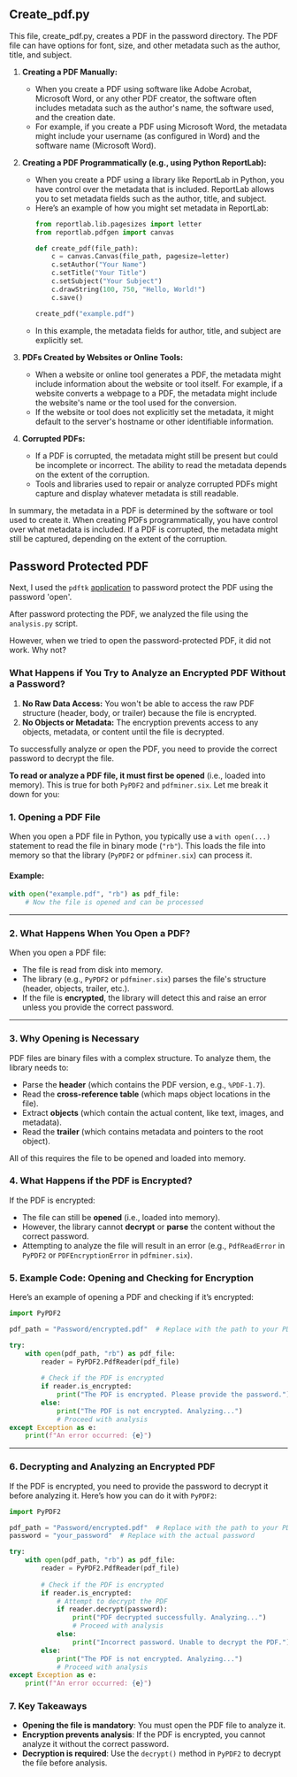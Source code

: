 ## Create_pdf.py

This file, create_pdf.py, creates a PDF in the password directory. The PDF file can have options for font, size, and other metadata such as the author, title, and subject.

1. **Creating a PDF Manually:**

   - When you create a PDF using software like Adobe Acrobat, Microsoft Word, or any other PDF creator, the software often includes metadata such as the author's name, the software used, and the creation date.
   - For example, if you create a PDF using Microsoft Word, the metadata might include your username (as configured in Word) and the software name (Microsoft Word).
2. **Creating a PDF Programmatically (e.g., using Python ReportLab):**

   - When you create a PDF using a library like ReportLab in Python, you have control over the metadata that is included. ReportLab allows you to set metadata fields such as the author, title, and subject.
   - Here’s an example of how you might set metadata in ReportLab:
     ```python
     from reportlab.lib.pagesizes import letter
     from reportlab.pdfgen import canvas

     def create_pdf(file_path):
         c = canvas.Canvas(file_path, pagesize=letter)
         c.setAuthor("Your Name")
         c.setTitle("Your Title")
         c.setSubject("Your Subject")
         c.drawString(100, 750, "Hello, World!")
         c.save()

     create_pdf("example.pdf")
     ```
   - In this example, the metadata fields for author, title, and subject are explicitly set.
3. **PDFs Created by Websites or Online Tools:**

   - When a website or online tool generates a PDF, the metadata might include information about the website or tool itself. For example, if a website converts a webpage to a PDF, the metadata might include the website's name or the tool used for the conversion.
   - If the website or tool does not explicitly set the metadata, it might default to the server's hostname or other identifiable information.
4. **Corrupted PDFs:**

   - If a PDF is corrupted, the metadata might still be present but could be incomplete or incorrect. The ability to read the metadata depends on the extent of the corruption.
   - Tools and libraries used to repair or analyze corrupted PDFs might capture and display whatever metadata is still readable.

In summary, the metadata in a PDF is determined by the software or tool used to create it. When creating PDFs programmatically, you have control over what metadata is included. If a PDF is corrupted, the metadata might still be captured, depending on the extent of the corruption.

## Password Protected PDF

Next, I used the `pdftk` [application](pdflabs.com/tools/pdftk-the-pdf-toolkit/](https://www.pdflabs.com/tools/pdftk-the-pdf-toolkit/)) to password protect the PDF using the password 'open'.

After password protecting the PDF, we analyzed the file using the `analysis.py` script.

However, when we tried to open the password-protected PDF, it did not work. Why not?

### What Happens if You Try to Analyze an Encrypted PDF Without a Password?

1. **No Raw Data Access:** You won't be able to access the raw PDF structure (header, body, or trailer) because the file is encrypted.
2. **No Objects or Metadata:** The encryption prevents access to any objects, metadata, or content until the file is decrypted.

To successfully analyze or open the PDF, you need to provide the correct password to decrypt the file.

**To read or analyze a PDF file, it must first be opened** (i.e., loaded into memory). This is true for both `PyPDF2` and `pdfminer.six`. Let me break it down for you:

### 1. **Opening a PDF File**

When you open a PDF file in Python, you typically use a `with open(...)` statement to read the file in binary mode (`"rb"`). This loads the file into memory so that the library (`PyPDF2` or `pdfminer.six`) can process it.

#### Example:

```python
with open("example.pdf", "rb") as pdf_file:
    # Now the file is opened and can be processed
```

---

### 2. **What Happens When You Open a PDF?**

When you open a PDF file:

- The file is read from disk into memory.
- The library (e.g., `PyPDF2` or `pdfminer.six`) parses the file's structure (header, objects, trailer, etc.).
- If the file is **encrypted**, the library will detect this and raise an error unless you provide the correct password.

---

### 3. **Why Opening is Necessary**

PDF files are binary files with a complex structure. To analyze them, the library needs to:

- Parse the **header** (which contains the PDF version, e.g., `%PDF-1.7`).
- Read the **cross-reference table** (which maps object locations in the file).
- Extract **objects** (which contain the actual content, like text, images, and metadata).
- Read the **trailer** (which contains metadata and pointers to the root object).

All of this requires the file to be opened and loaded into memory.

### 4. **What Happens if the PDF is Encrypted?**

If the PDF is encrypted:

- The file can still be **opened** (i.e., loaded into memory).
- However, the library cannot **decrypt** or **parse** the content without the correct password.
- Attempting to analyze the file will result in an error (e.g., `PdfReadError` in `PyPDF2` or `PDFEncryptionError` in `pdfminer.six`).

### 5. **Example Code: Opening and Checking for Encryption**

Here’s an example of opening a PDF and checking if it’s encrypted:

```python
import PyPDF2

pdf_path = "Password/encrypted.pdf"  # Replace with the path to your PDF

try:
    with open(pdf_path, "rb") as pdf_file:
        reader = PyPDF2.PdfReader(pdf_file)
      
        # Check if the PDF is encrypted
        if reader.is_encrypted:
            print("The PDF is encrypted. Please provide the password.")
        else:
            print("The PDF is not encrypted. Analyzing...")
            # Proceed with analysis
except Exception as e:
    print(f"An error occurred: {e}")
```

---

### 6. **Decrypting and Analyzing an Encrypted PDF**

If the PDF is encrypted, you need to provide the password to decrypt it before analyzing it. Here’s how you can do it with `PyPDF2`:

```python
import PyPDF2

pdf_path = "Password/encrypted.pdf"  # Replace with the path to your PDF
password = "your_password"  # Replace with the actual password

try:
    with open(pdf_path, "rb") as pdf_file:
        reader = PyPDF2.PdfReader(pdf_file)
      
        # Check if the PDF is encrypted
        if reader.is_encrypted:
            # Attempt to decrypt the PDF
            if reader.decrypt(password):
                print("PDF decrypted successfully. Analyzing...")
                # Proceed with analysis
            else:
                print("Incorrect password. Unable to decrypt the PDF.")
        else:
            print("The PDF is not encrypted. Analyzing...")
            # Proceed with analysis
except Exception as e:
    print(f"An error occurred: {e}")
```

### 7. **Key Takeaways**

- **Opening the file is mandatory**: You must open the PDF file to analyze it.
- **Encryption prevents analysis**: If the PDF is encrypted, you cannot analyze it without the correct password.
- **Decryption is required**: Use the `decrypt()` method in `PyPDF2` to decrypt the file before analysis.
